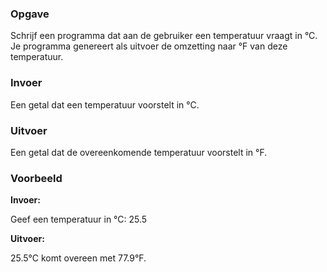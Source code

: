 ### Opgave

Schrijf een programma dat aan de gebruiker een temperatuur vraagt in °C. Je programma genereert als uitvoer de omzetting naar °F van deze temperatuur.

### Invoer
Een getal dat een temperatuur voorstelt in °C.

### Uitvoer
Een getal dat de overeenkomende temperatuur voorstelt in °F.

### Voorbeeld

**Invoer:**

Geef een temperatuur in °C: 25.5

**Uitvoer:**

25.5°C komt overeen met 77.9°F.
